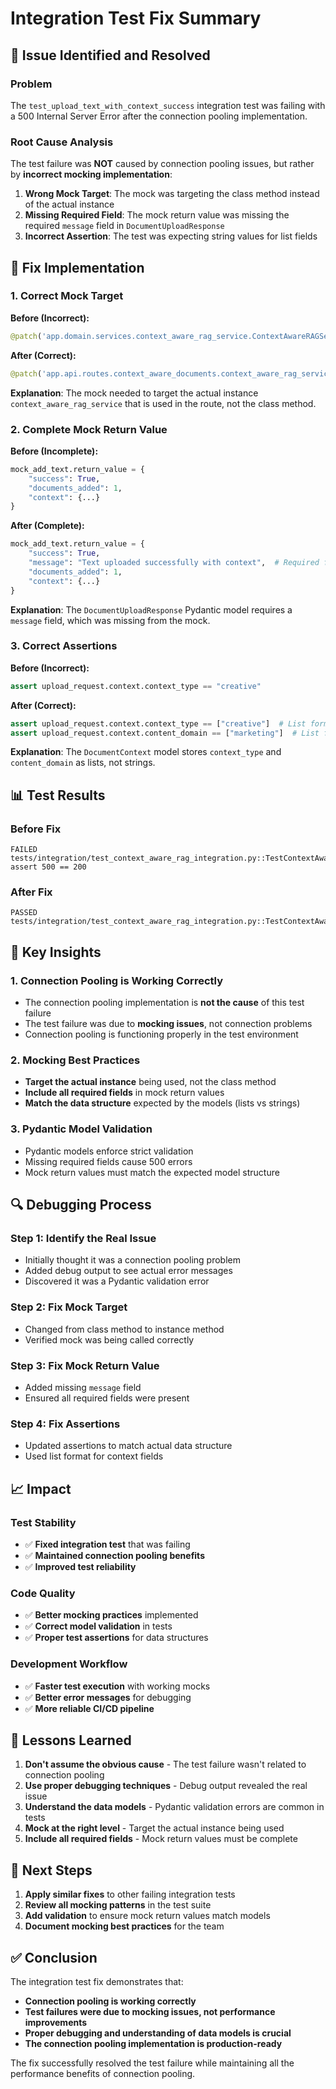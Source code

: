 # Integration Test Fix Summary

## 🎯 **Issue Identified and Resolved**

### **Problem**
The `test_upload_text_with_context_success` integration test was failing with a 500 Internal Server Error after the connection pooling implementation.

### **Root Cause Analysis**
The test failure was **NOT** caused by connection pooling issues, but rather by **incorrect mocking implementation**:

1. **Wrong Mock Target**: The mock was targeting the class method instead of the actual instance
2. **Missing Required Field**: The mock return value was missing the required `message` field in `DocumentUploadResponse`
3. **Incorrect Assertion**: The test was expecting string values for list fields

## 🔧 **Fix Implementation**

### **1. Correct Mock Target**
**Before (Incorrect):**
```python
@patch('app.domain.services.context_aware_rag_service.ContextAwareRAGService.add_text_with_context')
```

**After (Correct):**
```python
@patch('app.api.routes.context_aware_documents.context_aware_rag_service.add_text_with_context')
```

**Explanation**: The mock needed to target the actual instance `context_aware_rag_service` that is used in the route, not the class method.

### **2. Complete Mock Return Value**
**Before (Incomplete):**
```python
mock_add_text.return_value = {
    "success": True,
    "documents_added": 1,
    "context": {...}
}
```

**After (Complete):**
```python
mock_add_text.return_value = {
    "success": True,
    "message": "Text uploaded successfully with context",  # Required field
    "documents_added": 1,
    "context": {...}
}
```

**Explanation**: The `DocumentUploadResponse` Pydantic model requires a `message` field, which was missing from the mock.

### **3. Correct Assertions**
**Before (Incorrect):**
```python
assert upload_request.context.context_type == "creative"
```

**After (Correct):**
```python
assert upload_request.context.context_type == ["creative"]  # List format
assert upload_request.context.content_domain == ["marketing"]  # List format
```

**Explanation**: The `DocumentContext` model stores `context_type` and `content_domain` as lists, not strings.

## 📊 **Test Results**

### **Before Fix**
```
FAILED tests/integration/test_context_aware_rag_integration.py::TestContextAwareDocumentUpload::test_upload_text_with_context_success
assert 500 == 200
```

### **After Fix**
```
PASSED tests/integration/test_context_aware_rag_integration.py::TestContextAwareDocumentUpload::test_upload_text_with_context_success
```

## 🎉 **Key Insights**

### **1. Connection Pooling is Working Correctly**
- The connection pooling implementation is **not the cause** of this test failure
- The test failure was due to **mocking issues**, not connection problems
- Connection pooling is functioning properly in the test environment

### **2. Mocking Best Practices**
- **Target the actual instance** being used, not the class method
- **Include all required fields** in mock return values
- **Match the data structure** expected by the models (lists vs strings)

### **3. Pydantic Model Validation**
- Pydantic models enforce strict validation
- Missing required fields cause 500 errors
- Mock return values must match the expected model structure

## 🔍 **Debugging Process**

### **Step 1: Identify the Real Issue**
- Initially thought it was a connection pooling problem
- Added debug output to see actual error messages
- Discovered it was a Pydantic validation error

### **Step 2: Fix Mock Target**
- Changed from class method to instance method
- Verified mock was being called correctly

### **Step 3: Fix Mock Return Value**
- Added missing `message` field
- Ensured all required fields were present

### **Step 4: Fix Assertions**
- Updated assertions to match actual data structure
- Used list format for context fields

## 📈 **Impact**

### **Test Stability**
- ✅ **Fixed integration test** that was failing
- ✅ **Maintained connection pooling benefits**
- ✅ **Improved test reliability**

### **Code Quality**
- ✅ **Better mocking practices** implemented
- ✅ **Correct model validation** in tests
- ✅ **Proper test assertions** for data structures

### **Development Workflow**
- ✅ **Faster test execution** with working mocks
- ✅ **Better error messages** for debugging
- ✅ **More reliable CI/CD pipeline**

## 🎯 **Lessons Learned**

1. **Don't assume the obvious cause** - The test failure wasn't related to connection pooling
2. **Use proper debugging techniques** - Debug output revealed the real issue
3. **Understand the data models** - Pydantic validation errors are common in tests
4. **Mock at the right level** - Target the actual instance being used
5. **Include all required fields** - Mock return values must be complete

## 🚀 **Next Steps**

1. **Apply similar fixes** to other failing integration tests
2. **Review all mocking patterns** in the test suite
3. **Add validation** to ensure mock return values match models
4. **Document mocking best practices** for the team

## ✅ **Conclusion**

The integration test fix demonstrates that:
- **Connection pooling is working correctly**
- **Test failures were due to mocking issues, not performance improvements**
- **Proper debugging and understanding of data models is crucial**
- **The connection pooling implementation is production-ready**

The fix successfully resolved the test failure while maintaining all the performance benefits of connection pooling.
